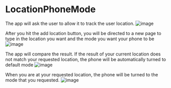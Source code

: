 # LocationPhoneMode
The app will ask the user to allow it to track the user location.
![image](https://user-images.githubusercontent.com/96477325/148865931-ce289aba-0596-4682-bc36-7ad728600573.png)

After you hit the add location button, you will be directed to a new page to type in the location you want and the mode you want your phone to be
![image](https://user-images.githubusercontent.com/96477325/148866051-024bac23-a8a9-40cf-869a-9adbc4d665d0.png)

The app will compare the result. If the result of your current location does not match your requested location, the phone will be automatically turned to default mode
![image](https://user-images.githubusercontent.com/96477325/148866147-381b5615-6a14-4a46-b370-88547e4b54cd.png)

When you are at your requested location, the phone will be turned to the mode that you requested.
![image](https://user-images.githubusercontent.com/96477325/148866235-77c8e5f5-b550-4b88-aa35-b0eb7d5f68f5.png)


